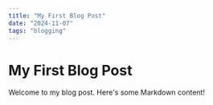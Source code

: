 ```yaml
---
title: "My First Blog Post"
date: "2024-11-07"
tags: "blogging"
---
```


# My First Blog Post

Welcome to my blog post. Here's some Markdown content!

